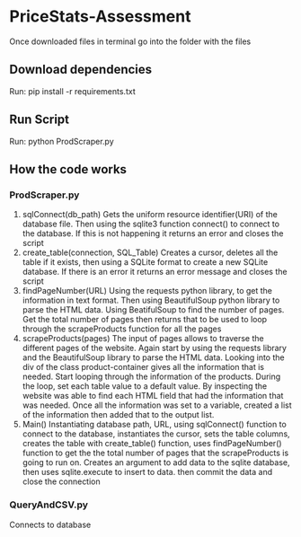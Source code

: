 # PriceStats-Assessment

Once downloaded files in terminal go into the folder with the files

## Download dependencies
Run: pip install -r requirements.txt

## Run Script
Run: python ProdScraper.py

## How the code works

### ProdScraper.py

1. sqlConnect(db_path)
Gets the uniform resource identifier(URI) of the database file. Then using the sqlite3 function connect() to connect to the database. If this is not happening it returns an error and closes the script
2. create_table(connection, SQL_Table)
Creates a cursor, deletes all the table if it exists, then using a SQLite format to create a new SQLite database. If there is an error it returns an error message and closes the script
3. findPageNumber(URL)
Using the requests python library, to get the information in text format. Then using BeautifulSoup python library to parse the HTML data. Using BeatifulSoup to find the number of pages. Get the total number of pages then returns that to be used to loop through the scrapeProducts function for all the pages
4. scrapeProducts(pages)
The input of pages allows to traverse the different pages of the website. Again start by using the requests library and the BeautifulSoup library to parse the HTML data. Looking into the div of the class product-container gives all the information that is needed. Start looping through the information of the products. During the loop, set each table value to a default value. By inspecting the website was able to find each HTML field that had the information that was needed. Once all the information was set to a variable, created a list of the information then added that to the output list. 
5. Main()
Instantiating database path, URL, using sqlConnect() function to connect to the database, instantiates the cursor, sets the table columns, creates the table with create_table() function, uses findPageNumber() function to get the the total number of pages that the scrapeProducts is going to run on. Creates an argument to add data to the sqlite database, then uses sqlite.execute to insert to data. then commit the data and close the connection

### QueryAndCSV.py
Connects to database 
